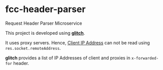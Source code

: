 # fcc-header-parser
Request Header Parser Microservice

This project is developed using [**glitch**](https://glitch.com/).

It uses proxy servers. Hence, [Client IP Address](https://nodejs.org/api/http.html#http_response_socket) can not be read using `res.socket.remoteAddress`.

**glitch** provides a list of IP Addresses of client and proxies in `x-forwarded-for` header.
